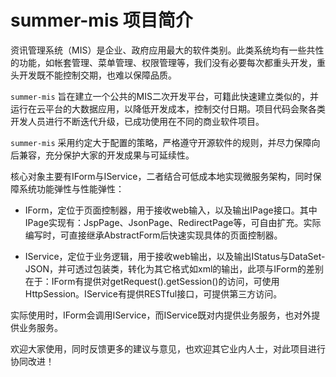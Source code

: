 # summer-mis 项目简介

资讯管理系统（MIS）是企业、政府应用最大的软件类别。此类系统均有一些共性的功能，如帐套管理、菜单管理、权限管理等，我们没有必要每次都重头开发，重头开发既不能控制交期，也难以保障品质。

`summer-mis` 旨在建立一个公共的MIS二次开发平台，可籍此快速建立类似的，并运行在云平台的大数据应用，以降低开发成本，控制交付日期。项目代码会聚各类开发人员进行不断迭代升级，已成功使用在不同的商业软件项目。

`summer-mis` 采用约定大于配置的策略，严格遵守开源软件的规则，并尽力保障向后兼容，充分保护大家的开发成果与可延续性。

核心对象主要有IForm与IService，二者结合可低成本地实现微服务架构，同时保障系统功能弹性与性能弹性：

* IForm，定位于页面控制器，用于接收web输入，以及输出IPage接口。其中IPage实现有：JspPage、JsonPage、RedirectPage等，可自由扩充。实际编写时，可直接继承AbstractForm后快速实现具体的页面控制器。

* IService，定位于业务逻辑，用于接收web输出，以及输出IStatus与DataSet-JSON，并可透过包装类，转化为其它格式如xml的输出，此项与IForm的差别在于：IForm有提供对getRequest().getSession()的访问，可使用HttpSession。IService有提供RESTful接口，可提供第三方访问。

实际使用时，IForm会调用IService，而IService既对内提供业务服务，也对外提供业务服务。

欢迎大家使用，同时反馈更多的建议与意见，也欢迎其它业内人士，对此项目进行协同改进！
